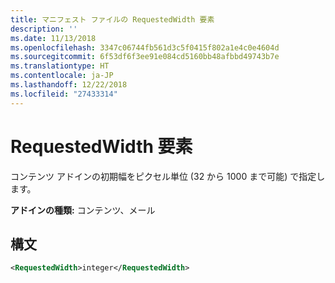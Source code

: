 ```yaml
---
title: マニフェスト ファイルの RequestedWidth 要素
description: ''
ms.date: 11/13/2018
ms.openlocfilehash: 3347c06744fb561d3c5f0415f802a1e4c0e4604d
ms.sourcegitcommit: 6f53df6f3ee91e084cd5160bb48afbbd49743b7e
ms.translationtype: HT
ms.contentlocale: ja-JP
ms.lasthandoff: 12/22/2018
ms.locfileid: "27433314"
---
```

# <a name="requestedwidth-element"></a>RequestedWidth 要素

コンテンツ アドインの初期幅をピクセル単位 (32 から 1000 まで可能) で指定します。

**アドインの種類:** コンテンツ、メール

## <a name="syntax"></a>構文

```XML
<RequestedWidth>integer</RequestedWidth>
```

